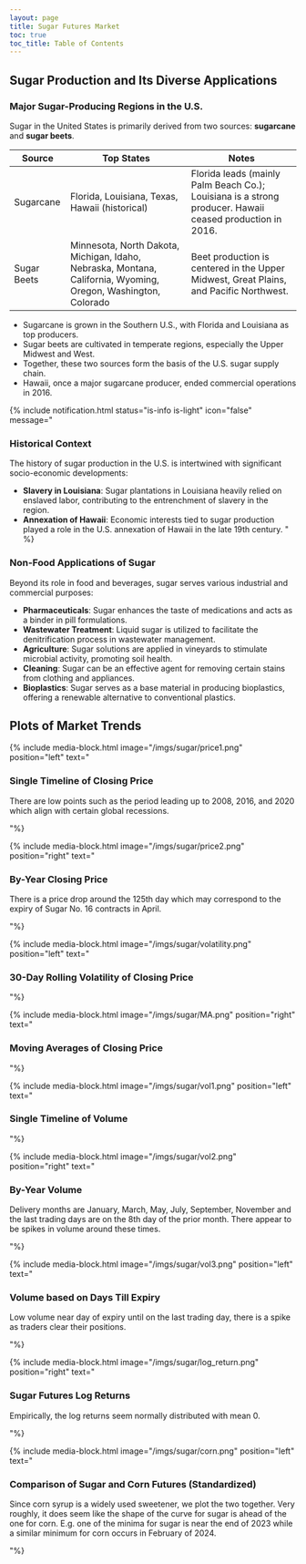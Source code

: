 ```yaml
---
layout: page
title: Sugar Futures Market
toc: true
toc_title: Table of Contents
---
```


## Sugar Production and Its Diverse Applications

### Major Sugar-Producing Regions in the U.S.

Sugar in the United States is primarily derived from two sources: **sugarcane** and **sugar beets**.

| Source      | Top States                                                                                                    | Notes                                                                                                    |
|-------------|---------------------------------------------------------------------------------------------------------------|----------------------------------------------------------------------------------------------------------|
| Sugarcane   | Florida, Louisiana, Texas, Hawaii (historical)                                                                | Florida leads (mainly Palm Beach Co.); Louisiana is a strong producer. Hawaii ceased production in 2016. | 
| Sugar Beets | Minnesota, North Dakota, Michigan, Idaho, Nebraska, Montana, California, Wyoming, Oregon, Washington, Colorado | Beet production is centered in the Upper Midwest, Great Plains, and Pacific Northwest.                   | 

- Sugarcane is grown in the Southern U.S., with Florida and Louisiana as top producers.
- Sugar beets are cultivated in temperate regions, especially the Upper Midwest and West. 
- Together, these two sources form the basis of the U.S. sugar supply chain.
- Hawaii, once a major sugarcane producer, ended commercial operations in 2016.

{% include notification.html 
status="is-info is-light"
icon="false"
message="
### Historical Context
The history of sugar production in the U.S. is intertwined with significant socio-economic developments:

- **Slavery in Louisiana**: Sugar plantations in Louisiana heavily relied on enslaved labor, contributing to the entrenchment of slavery in the region.
- **Annexation of Hawaii**: Economic interests tied to sugar production played a role in the U.S. annexation of Hawaii in the late 19th century.
" %}

### Non-Food Applications of Sugar
Beyond its role in food and beverages, sugar serves various industrial and commercial purposes:

- **Pharmaceuticals**: Sugar enhances the taste of medications and acts as a binder in pill formulations.
- **Wastewater Treatment**: Liquid sugar is utilized to facilitate the denitrification process in wastewater management.
- **Agriculture**: Sugar solutions are applied in vineyards to stimulate microbial activity, promoting soil health.
- **Cleaning**: Sugar can be an effective agent for removing certain stains from clothing and appliances.
- **Bioplastics**: Sugar serves as a base material in producing bioplastics, offering a renewable alternative to conventional plastics. 

## Plots of Market Trends

{% include media-block.html 
    image="/imgs/sugar/price1.png"
    position="left"
    text="

### Single Timeline of Closing Price

There are low points such as the period leading up to 2008, 2016, and 2020 which align with certain global recessions.


"%}

{% include media-block.html 
    image="/imgs/sugar/price2.png"
    position="right"
    text="

### By-Year Closing Price 

There is a price drop around the 125th day which may correspond to the expiry of Sugar No. 16 contracts in April.

"%}

{% include media-block.html 
    image="/imgs/sugar/volatility.png"
    position="left"
    text="

### 30-Day Rolling Volatility of Closing Price


"%}

{% include media-block.html 
    image="/imgs/sugar/MA.png"
    position="right"
    text="
### Moving Averages of Closing Price

"%}

{% include media-block.html 
    image="/imgs/sugar/vol1.png"
    position="left"
    text="
### Single Timeline of Volume

"%}

{% include media-block.html 
    image="/imgs/sugar/vol2.png"
    position="right"
    text="

### By-Year Volume

Delivery months are January, March, May, July, September, November and the last trading days are on the 8th day of the prior month. There appear to be spikes in volume around these times.

"%}

{% include media-block.html 
    image="/imgs/sugar/vol3.png"
    position="left"
    text="

### Volume based on Days Till Expiry

Low volume near day of expiry until on the last trading day, there is a spike as traders clear their positions.

"%}

{% include media-block.html 
    image="/imgs/sugar/log_return.png"
    position="right"
    text="
### Sugar Futures Log Returns

Empirically, the log returns seem normally distributed with mean 0.

"%}

{% include media-block.html 
    image="/imgs/sugar/corn.png"
    position="left"
    text="
### Comparison of Sugar and Corn Futures (Standardized)

Since corn syrup is a widely used sweetener, we plot the two together. Very roughly, it does seem like the shape of the curve for sugar is ahead of the one for corn. E.g. one of the minima for sugar is near the end of 2023 while a similar minimum for corn occurs in February of 2024.

"%}
